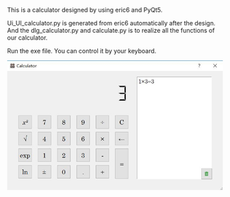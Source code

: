 This is a calculator designed by using eric6 and PyQt5.

Ui_UI_calculator.py is generated from eric6 automatically after the design. And the dlg_calculator.py and calculate.py is to realize all the functions of our calculator.

Run the exe file. You can control it by your keyboard.

![image text](./cal.jpg)
